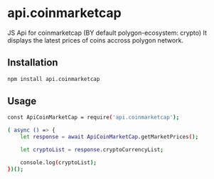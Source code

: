 # api.coinmarketcap
JS Api for coinmarketcap (BY default polygon-ecosystem: crypto)
It displays the latest prices of coins accross polygon network.

## Installation
```bash
npm install api.coinmarketcap
```
## Usage
```bash
const ApiCoinMarketCap = require('api.coinmarketcap');

( async () => {
    let response = await ApiCoinMarketCap.getMarketPrices();

    let cryptoList = response.cryptoCurrencyList;

    console.log(cryptoList);
})();
```